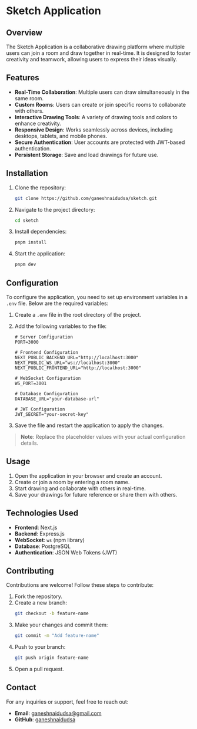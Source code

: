 # Sketch Application

## Overview
The Sketch Application is a collaborative drawing platform where multiple users can join a room and draw together in real-time. It is designed to foster creativity and teamwork, allowing users to express their ideas visually.

## Features
- **Real-Time Collaboration**: Multiple users can draw simultaneously in the same room.
- **Custom Rooms**: Users can create or join specific rooms to collaborate with others.
- **Interactive Drawing Tools**: A variety of drawing tools and colors to enhance creativity.
- **Responsive Design**: Works seamlessly across devices, including desktops, tablets, and mobile phones.
- **Secure Authentication**: User accounts are protected with JWT-based authentication.
- **Persistent Storage**: Save and load drawings for future use.

## Installation
1. Clone the repository:
    ```bash
    git clone https://github.com/ganeshnaidudsa/sketch.git
    ```
2. Navigate to the project directory:
    ```bash
    cd sketch
    ```
3. Install dependencies:
    ```bash
    pnpm install
    ```
4. Start the application:
    ```bash
    pnpm dev
    ```

## Configuration
To configure the application, you need to set up environment variables in a `.env` file. Below are the required variables:

1. Create a `.env` file in the root directory of the project.
2. Add the following variables to the file:

    ```env
    # Server Configuration
    PORT=3000

    # Frontend Configuration
    NEXT_PUBLIC_BACKEND_URL="http://localhost:3000"
    NEXT_PUBLIC_WS_URL="ws://localhost:3000"
    NEXT_PUBLIC_FRONTEND_URL="http://localhost:3000"

    # WebSocket Configuration
    WS_PORT=3001

    # Database Configuration
    DATABASE_URL="your-database-url"

    # JWT Configuration
    JWT_SECRET="your-secret-key"
    ```

3. Save the file and restart the application to apply the changes.

> **Note**: Replace the placeholder values with your actual configuration details.

## Usage
1. Open the application in your browser and create an account.
2. Create or join a room by entering a room name.
3. Start drawing and collaborate with others in real-time.
4. Save your drawings for future reference or share them with others.

## Technologies Used
- **Frontend**: Next.js
- **Backend**: Express.js
- **WebSocket**: `ws` (npm library)
- **Database**: PostgreSQL
- **Authentication**: JSON Web Tokens (JWT)

## Contributing
Contributions are welcome! Follow these steps to contribute:
1. Fork the repository.
2. Create a new branch:
    ```bash
    git checkout -b feature-name
    ```
3. Make your changes and commit them:
    ```bash
    git commit -m "Add feature-name"
    ```
4. Push to your branch:
    ```bash
    git push origin feature-name
    ```
5. Open a pull request.



## Contact
For any inquiries or support, feel free to reach out:
- **Email**: ganeshnaidudsa@gmail.com
- **GitHub**: [ganeshnaidudsa](https://github.com/ganeshnaidudsa)
